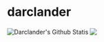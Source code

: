 # darclander
 
<!-- These ones show total commits instead use later in life like 2021 and forward &show_icons=true&include_all_commits=true& -->
<img align="center" alt="Darclander's Github Statis" src="https://github-readme-stats.darclander.vercel.app/api?username=darclander&show_icons=true&hide_border=true&count_private=true&theme=dark" />

<img align="center" src="https://github-readme-stats.darclander.vercel.app/api/top-langs/?username=darclander&theme=dark&count_private=true" />
